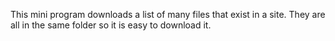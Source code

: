 This mini program downloads a list of many files that exist in a site. They are all in the same folder so it is easy to download it.
